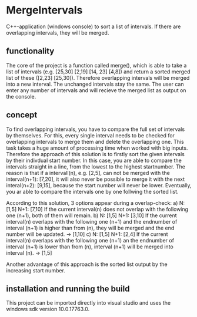 # MergeIntervals
C++-application (windows console) to sort a list of intervals. If there are overlapping intervals, they will be merged.

## functionality
The core of the project is a function called merge(), which is able to take a list of intervals (e.g. [25,30] [2,19] [14, 23] [4,8]) and return a sorted merged list of these ([2,23] [25,30]). Therefore overlapping intervals will be merged into a new interval. The unchanged intervals stay the same.
The user can enter any number of intervals and will recieve the merged list as output on the console.

## concept
To find overlapping intervals, you have to compare the full set of intervals by themselves. For this, every single interval needs to be checked for overlapping intervals to merge them and delete the overlapping one. This task takes a huge amount of processing time when worked with big inputs.
Therefore the approach of this solution is to firstly sort the given intervals by their indivdual start number. In this case, you are able to compare the intervals straight in a line, from the lowest to the highest startnumber. The reason is that if a intervall(n), e.g. [2,5], can not be merged with the interval(n+1): [7,20], it will also never be possible to merge it with the next interal(n+2): [9,15], because the start number will never be lower. Eventually, you ar able to compare the intervals one by one follwing the sorted list.

According to this solution, 3 options appear during a overlap-check:
a) N: [1,5] N+1: [7,10]
If the current interval(n) does not overlap with the following one (n+1), both of them will remain.
b) N: [1,5] N+1: [3,10]
If the current interval(n) overlaps with the following one (n+1) and the endnumber of interval (n+1) is higher than from (n), they will be merged and the end number will be updated.
-> [1,10]
c) N: [1,5] N+1: [2,4]
If the current interval(n) overlaps with the following one (n+1) an the endnumber of interval (n+1) is lower than from (n), interval (n+1) will be merged into interval (n).
-> [1,5]

Another advantage of this approach is the sorted list output by the increasing start number.

## installation and running the build
This project can be imported directly into visual studio and uses the windows sdk version 10.0.17763.0. 
